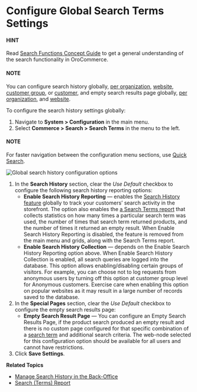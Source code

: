 <a id="configuration-guide-commerce-configuration-search-history"></a>

<a id="configuration-guide-commerce-configuration-search-empty-search-results-global"></a>

# Configure Global Search Terms Settings

#### HINT
Read [Search Functions Concept Guide](../../../../../concept-guides/catalog-promotions/search/index.md#user-guide-getting-started-search) to get a general understanding of the search functionality in OroCommerce.

#### NOTE
You can configure search history globally, [per organization](../../../user-management/organizations/org-configuration/commerce/search/org-search-terms.md#organization-commerce-configuration-search-history), [website](../../../websites/web-configuration/commerce/search/website-search-terms.md#configuration-website-commerce-search-history), [customer group](../../../../customers/customer-groups/customer-group-configuration/commerce/search/customer-group-search-terms-settings.md#user-guide-customer-groups-configuration-settings-search), or [customer](../../../../customers/customers/customer-configuration/commerce/search/customer-search-settings.md#user-guide-customers-search-settings), and empty search results page globally, [per organization](../../../user-management/organizations/org-configuration/commerce/search/org-search-terms.md#configuration-guide-commerce-configuration-search-empty-page-results-org), and [website](../../../websites/web-configuration/commerce/search/website-search-terms.md#configuration-guide-commerce-configuration-search-empty-page-results-website).

To configure the search history settings globally:

1. Navigate to **System > Configuration** in the main menu.
2. Select **Commerce > Search > Search Terms** in the menu to the left.

#### NOTE
For faster navigation between the configuration menu sections, use [Quick Search](../../quick-search.md#user-guide-system-configuration-quick-search).

![Global search history configuration options](user/img/system/config_commerce/search/global-search-history-settings.png)
1. In the **Search History** section, clear the *Use Default* checkbox to configure the following search history reporting options:
   * **Enable Search History Reporting** — enables the [Search History feature](../../../../marketing/search/index.md#user-guide-search-search-history) globally to track your customers’ search activity in the storefront. The option also enables the [a Search Terms report](../../../../reports-segments/reports/search-report.md#user-guide-search-terms-report) that collects statistics on how many times a particular search term was used, the number of times that search term returned products, and the number of times it returned an empty result. When Enable Search History Reporting is disabled, the feature is removed from the main menu and grids, along with the Search Terms report.
   * **Enable Search History Collection** — depends on the Enable Search History Reporting option above. When Enable Search History Collection is enabled, all search queries are logged into the database. This option allows enabling/disabling certain groups of visitors. For example, you can choose not to log requests from anonymous users by turning off this option at customer group level for Anonymous customers. Exercise care when enabling this option on popular websites as it may result in a large number of records saved to the database.
2. In the **Special Pages** section, clear the *Use Default* checkbox to configure the empty search results page:
   * **Empty Search Result Page** — You can configure an Empty Search Results Page, if the product search produced an empty result and there is no custom page configured for that specific combination of a [search term](../../../../marketing/search/index.md#user-guide-search-search-terms) and additional search criteria. The web-node selected for this configuration option should be available for all users and cannot have restrictions.
3. Click **Save Settings**.

**Related Topics**

* [Manage Search History in the Back-Office](../../../../marketing/search/index.md#user-guide-search-search-history)
* [Search (Terms) Report](../../../../reports-segments/reports/search-report.md#user-guide-search-terms-report)
